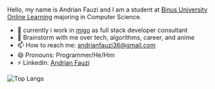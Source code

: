 ### 

<!--
**AndrianFauzi/AndrianFauzi** is a ✨ _special_ ✨ repository because its `README.md` (this file) appears on your GitHub profile.

Here are some ideas to get you started:

- 🔭 I’m currently working on ...
- 🌱 I’m currently learning ...
- 👯 I’m looking to collaborate on ...
- 🤔 I’m looking for help with ...
- 💬 Ask me about ...
- 📫 How to reach me: ...
- 😄 Pronouns: ...
- ⚡ Fun fact: ...
-->
Hello, my name is Andrian Fauzi and I am a student at [Binus University Online Learning](https://onlinelearning.binus.ac.id/) majoring in Computer Science.

- 🔭 currently i work in [migo](https://migo.io/) as full stack developer consultant
- 💬 Brainstorm with me over tech, algorithms, career, and anime 
- 📫 How to reach me: andrianfauzi36@gmail.com
- 😄 Pronouns: Programmer/He/Him
- ⚡ LinkedIn: [Andrian Fauzi](https://www.linkedin.com/in/andrian-fauzi/) 

<!--
**Languages and Tools:** 

![JavaScript](https://img.shields.io/badge/-JavaScript-black?logo=javascript&style=social)&nbsp;&nbsp;
![HTML5](https://img.shields.io/badge/-HTML5-black?logo=html5&style=social)&nbsp;&nbsp;
![CSS3](https://img.shields.io/badge/-CSS3-black?logo=css3&style=social)&nbsp;&nbsp;
![jQuery](https://img.shields.io/badge/-jQuery-black?logo=jquery&style=social)&nbsp;&nbsp;
![Bootstrap](https://img.shields.io/badge/-Bootstrap-black?logo=bootstrap&style=social)&nbsp;&nbsp;
![MySQL](https://img.shields.io/badge/-MySQL-black?logo=mysql&style=social)&nbsp;&nbsp;
![Git](https://img.shields.io/badge/-Git-black?logo=git&style=social)&nbsp;&nbsp;
![GitHub](https://img.shields.io/badge/-GitHub-black?logo=github&style=social)&nbsp;&nbsp;
-->

![Top Langs](https://github-readme-stats.vercel.app/api/top-langs/?username=AndrianFauzi&hide=TeX&layout=compact)
